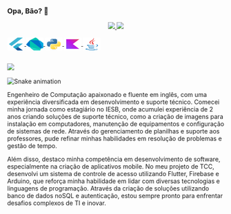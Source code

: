 ### Opa, Bão? 👋

<div align="center">
  <a href="https://github.com/LucianoContri">
  <img height="180em" src="https://github-readme-stats.vercel.app/api?username=LucianoContri&show_icons=true&theme=dark&include_all_commits=true&count_private=true"/>
  <img height="180em" src="https://github-readme-stats.vercel.app/api/top-langs/?username=LucianoContri&layout=compact&langs_count=7&theme=dark"/>
</div> 
<div style="display: inline_block"><br>
<img align="center" alt="L-Flutter" height="30" width="40" src="https://github.com/devicons/devicon/blob/master/icons/flutter/flutter-original.svg">
<img align="center" alt="L-dart" height="30" width="40" src="https://github.com/devicons/devicon/blob/master/icons/dart/dart-original.svg">
<img align="center" alt="L-python" height="30" width="40" src="https://github.com/devicons/devicon/blob/master/icons/python/python-original.svg">
<img align="center" alt="L-kotlin" height="30" width="40" src="https://github.com/devicons/devicon/blob/master/icons/kotlin/kotlin-original.svg">
<img align="center" alt="L-java" height="30" width="40" src="https://github.com/devicons/devicon/blob/master/icons/java/java-original.svg">
</div>
  
  ##

<div>
<a href="https://www.linkedin.com/in/luciano-contri/" target="_blank"><img src="https://img.shields.io/badge/-LinkedIn-%230077B5?style=for-the-badge&logo=linkedin&logoColor=white" target="_blank"></a> 
  
  ![Snake animation](https://github.com/LucianoContri/LucianoContri/blob/output/github-contribution-grid-snake.svg)
</div>

Engenheiro de Computação apaixonado e fluente em inglês, com uma experiência diversificada em desenvolvimento e suporte técnico. Comecei minha jornada como estagiário no IESB, onde acumulei experiência de 2 anos criando soluções de suporte técnico, como a criação de imagens para instalação em computadores, manutenção de equipamentos e configuração de sistemas de rede. Através do gerenciamento de planilhas e suporte aos professores, pude refinar minhas habilidades em resolução de problemas e gestão de tempo.

Além disso, destaco minha competência em desenvolvimento de software, especialmente na criação de aplicativos mobile. No meu projeto de TCC, desenvolvi um sistema de controle de acesso utilizando Flutter, Firebase e Arduino, que reforça minha habilidade em lidar com diversas tecnologias e linguagens de programação. Através da criação de soluções utilizando banco de dados noSQL e autenticação, estou sempre pronto para enfrentar desafios complexos de TI e inovar.
